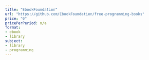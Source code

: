 ```yaml
---
title: "EbookFoundation"
url: "https://github.com/EbookFoundation/free-programming-books"
price: "0"
pricePerPeriod: n/a
format: 
- ebook
- library
subject: 
- library
- programming
---
```

